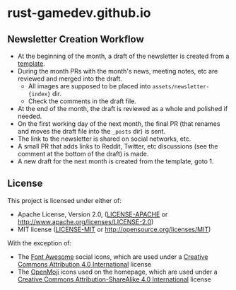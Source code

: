 # rust-gamedev.github.io

## Newsletter Creation Workflow

* At the beginning of the month, a draft of the newsletter is created
  from a [template](./newsletter-template.md).
* During the month PRs with the month's news, meeting notes, etc
  are reviewed and merged into the draft.
  * All images are supposed to be placed into `assets/newsletter-{index}` dir.
  * Check the comments in the draft file.
* At the end of the month, the draft is reviewed as a whole
  and polished if needed.
* On the first working day of the next month, the final PR
  (that renames and moves the draft file into the `_posts` dir) is sent.
* The link to the newsletter is shared on social networks, etc.
* A small PR that adds links to Reddit, Twitter, etc discussions
  (see the comment at the bottom of the draft) is made.
* A new draft for the next month is created from the template, goto 1.

## License

This project is licensed under either of:

 * Apache License, Version 2.0, ([LICENSE-APACHE](LICENSE-APACHE) or
   http://www.apache.org/licenses/LICENSE-2.0)
 * MIT license ([LICENSE-MIT](LICENSE-MIT) or
   http://opensource.org/licenses/MIT)

With the exception of:

* The [Font Awesome](https://fontawesome.com) social icons, which are used under a [Creative Commons Attribution 4.0 International](https://creativecommons.org/licenses/by/4.0/) license
* The [OpenMoji](https://openmoji.org) icons used on the homepage, which are used under a [Creative Commons Attribution-ShareAlike 4.0 International](https://creativecommons.org/licenses/by-sa/4.0/) license